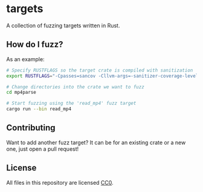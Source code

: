 # targets

A collection of fuzzing targets written in Rust.

## How do I fuzz?

As an example:

```sh
# Specify RUSTFLAGS so the target crate is compiled with sanitization
export RUSTFLAGS="-Cpasses=sancov -Cllvm-args=-sanitizer-coverage-level=3 -Zsanitizer=address -Cpanic=abort"

# Change directories into the crate we want to fuzz
cd mp4parse

# Start fuzzing using the 'read_mp4' fuzz target
cargo run --bin read_mp4
```

## Contributing

Want to add another fuzz target? It can be for an existing crate or a new one, just open a pull request!

## License

All files in this repository are licensed [CC0](https://creativecommons.org/publicdomain/zero/1.0/).
